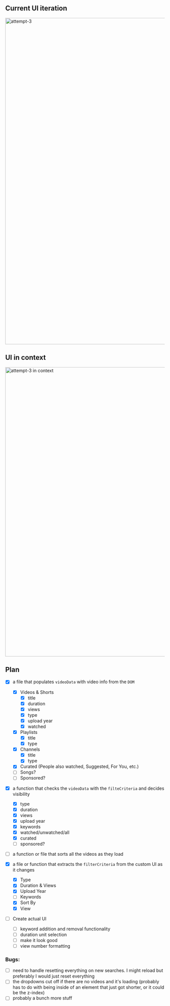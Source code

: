 ## Current UI iteration
<img width="3399" height="1029" alt="attempt-3" src="https://github.com/user-attachments/assets/a460d617-867b-4319-8e45-5c6a78f7590c" />

## UI in context
<img width="3319" height="912" alt="attempt-3 in context" src="https://github.com/user-attachments/assets/6a9e8250-99ee-4d3c-b64c-b905295dcdbb" />

## Plan
- [x] a file that populates `videoData` with video info from the `DOM`
	- [x] Videos & Shorts
		- [x] title
		- [x] duration
		- [x] views
		- [x] type
		- [x] upload year
		- [x] watched
	- [x] Playlists
		- [x] title
		- [x] type
	- [x] Channels
		- [x] title
		- [x] type
	- [x] Curated (People also watched, Suggested, For You, etc.) 
    - [ ] Songs?
	- [ ] Sponsored?

- [x] a function that checks the `videoData` with the `filteCriteria` and decides visibility
	- [x] type
	- [x] duration
	- [x] views
	- [x] upload year
	- [x] keywords
	- [x] watched/unwatched/all
	- [x] curated
	- [ ] sponsored?

- [ ] a function or file that sorts all the videos as they load

- [x] a file or function that extracts the `filterCriteria` from the custom UI as it changes
  - [x] Type
  - [x] Duration & Views
  - [x] Upload Year
  - [ ] Keywords
  - [x] Sort By
  - [x] View

- [ ] Create actual UI
  - [ ] keyword addition and removal functionality
  - [ ] duration unit selection
  - [ ] make it look good
  - [ ] view number formatting

### Bugs:
- [ ] need to handle resetting everything on new searches. I might reload but preferably I would just reset everything
- [ ] the dropdowns cut off if there are no videos and it's loading (probably has to do with being inside of an element that just got shorter, or it could be the z-index)
- [ ] probably a bunch more stuff
